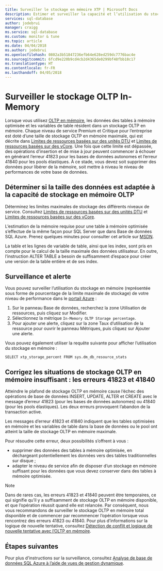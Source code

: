 ```yaml
---
title: Surveiller le stockage en mémoire XTP | Microsoft Docs
description: Estimer et surveiller la capacité et l’utilisation du stockage en mémoire XTP ; résoudre l’erreur de capacité 41823
services: sql-database
author: jodebrui
manager: craigg
ms.service: sql-database
ms.custom: monitor & tune
ms.topic: article
ms.date: 04/04/2018
ms.author: jodebrui
ms.openlocfilehash: 0802a3b51847236efb64e628ed259dc7776bac4e
ms.sourcegitcommit: 6fcd9e220b9cd4cb2d4365de0299bf48fbb18c17
ms.translationtype: HT
ms.contentlocale: fr-FR
ms.lasthandoff: 04/05/2018
---
```

# <a name="monitor-in-memory-oltp-storage"></a>Surveiller le stockage OLTP In-Memory
Lorsque vous utilisez [OLTP en mémoire](sql-database-in-memory.md), les données des tables à mémoire optimisée et les variables de table résident dans un stockage OLTP en mémoire. Chaque niveau de service Premium et Critique pour l’entreprise est doté d’une taille de stockage OLTP en mémoire maximale, qui est décrite dans [Limites de ressources basées sur des unités DTU](sql-database-dtu-resource-limits.md) et [Limites de ressources basées sur des vCore](sql-database-vcore-resource-limits.md). Une fois que cette limite est dépassée, des opérations d’insertion et de mise à jour peuvent commencer à échouer en générant l’erreur 41823 pour les bases de données autonomes et l’erreur 41840 pour les pools élastiques. À ce stade, vous devez soit supprimer des données pour libérer de la mémoire, soit mettre à niveau le niveau de performances de votre base de données.

## <a name="determine-whether-data-fits-within-the-in-memory-oltp-storage-cap"></a>Déterminer si la taille des données est adaptée à la capacité de stockage en mémoire OLTP
Déterminez les limites maximales de stockage des différents niveaux de service. Consultez [Limites de ressources basées sur des unités DTU](sql-database-dtu-resource-limits.md) et [Limites de ressources basées sur des vCore](sql-database-vcore-resource-limits.md).

L’estimation de la mémoire requise pour une table à mémoire optimisée s’effectue de la même façon pour SQL Server que dans Base de données SQL Azure. Prenez quelques minutes pour consulter cet article sur [MSDN](https://msdn.microsoft.com/library/dn282389.aspx).

La table et les lignes de variable de table, ainsi que les index, sont pris en compte pour le calcul de la taille maximale des données utilisateur. En outre, l’instruction ALTER TABLE a besoin de suffisamment d’espace pour créer une version de la table entière et de ses index.

## <a name="monitoring-and-alerting"></a>Surveillance et alerte
Vous pouvez surveiller l’utilisation du stockage en mémoire (représentée sous forme de pourcentage de la limite maximale de stockage) de votre niveau de performance dans le [portail Azure](https://portal.azure.com/) : 

1. Sur le panneau Base de données, recherchez la zone Utilisation de ressources, puis cliquez sur Modifier.
2. Sélectionnez la métrique `In-Memory OLTP Storage percentage`.
3. Pour ajouter une alerte, cliquez sur la zone Taux d’utilisation de la ressource pour ouvrir le panneau Métriques, puis cliquez sur Ajouter une alerte.

Vous pouvez également utiliser la requête suivante pour afficher l’utilisation du stockage en mémoire :

    SELECT xtp_storage_percent FROM sys.dm_db_resource_stats


## <a name="correct-out-of-in-memory-oltp-storage-situations---errors-41823-and-41840"></a>Corrigez les situations de stockage OLTP en mémoire insuffisant : les erreurs 41823 et 41840
Atteindre le plafond de stockage OLTP en mémoire cause l’échec des opérations de base de données INSERT, UPDATE, ALTER et CREATE avec le message d’erreur 41823 (pour les bases de données autonomes) ou 41840 (pour les pools élastiques). Les deux erreurs provoquent l’abandon de la transaction active.

Les messages d’erreur 41823 et 41840 indiquent que les tables optimisées en mémoire et les variables de table dans la base de données ou le pool ont atteint la taille de stockage OLTP en mémoire maximale.

Pour résoudre cette erreur, deux possibilités s’offrent à vous :

* supprimer des données des tables à mémoire optimisée, en déchargeant potentiellement les données vers des tables traditionnelles sur disque ;
* adapter le niveau de service afin de disposer d’un stockage en mémoire suffisant pour les données que vous devez conserver dans des tables à mémoire optimisée.

> [!NOTE] 
> Dans de rares cas, les erreurs 41823 et 41840 peuvent être temporaires, ce qui signifie qu’il y a suffisamment de stockage OLTP en mémoire disponible, et que l’opération réussit quand elle est relancée. Par conséquent, nous vous recommandons de surveiller le stockage OLTP en mémoire total disponible et de commencer par recommencer l’opération lorsque vous rencontrez des erreurs 41823 ou 41840. Pour plus d’informations sur la logique de nouvelle tentative, consultez [Détection de conflit et logique de nouvelle tentative avec l’OLTP en mémoire](https://docs.microsoft.com/sql/relational-databases/In-memory-oltp/transactions-with-memory-optimized-tables#conflict-detection-and-retry-logic).

## <a name="next-steps"></a>Étapes suivantes
Pour plus d’instructions sur la surveillance, consultez [Analyse de base de données SQL Azure à l’aide de vues de gestion dynamique](sql-database-monitoring-with-dmvs.md).
